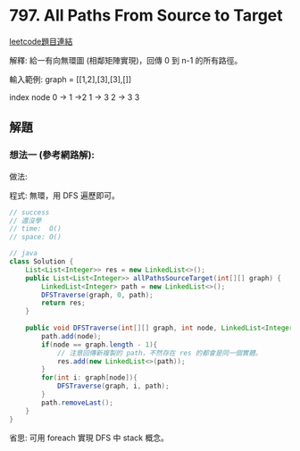 # 797. All Paths From Source to Target

[leetcode題目連結](https://leetcode.com/problems/all-paths-from-source-to-target/)

解釋: 給一有向無環圖 (相鄰矩陣實現)，回傳 0 到 n-1 的所有路徑。

輸入範例: 
graph = [[1,2],[3],[3],[]]

index   node
0       -> 1 ->2
1       -> 3
2       -> 3
3

## 解題

### 想法一 (參考網路解):

做法:

程式: 無環，用 DFS 遍歷即可。

```java
// success
// 還沒學
// time:  O()
// space: O()

// java
class Solution {
    List<List<Integer>> res = new LinkedList<>();
    public List<List<Integer>> allPathsSourceTarget(int[][] graph) {
        LinkedList<Integer> path = new LinkedList<>();
        DFSTraverse(graph, 0, path);
        return res;
    }
    
    public void DFSTraverse(int[][] graph, int node, LinkedList<Integer> path){
        path.add(node);
        if(node == graph.length - 1){
            // 注意回傳新複製的 path，不然存在 res 的都會是同一個實體。
            res.add(new LinkedList<>(path));
        }
        for(int i: graph[node]){
            DFSTraverse(graph, i, path);
        }
        path.removeLast();
    }
}
```

省思: 可用 foreach 實現 DFS 中 stack 概念。

<!--

<br/>

### 想法二:

做法:

程式:

```c++
// success
// time:  O()
// space: O()


```

省思: 

<br/>

<!--
### 網路解一:

```c++

```
-->
